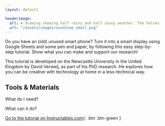 ```yaml
---
layout: default

headerimage:
  alt: A drawing showing half rainy and half sunny weather. The halves are highlighted depending on the weather, using a phone placed behind the drawing
  url: "/assets/images/sunshine_small.png"
---
```


Do you have an (old) unused smart phone? Turn it into a smart display using Google Sheets and some pen and paper, by following this easy step-by-step tutorial. Show what you can make and support our research!

This tutorial is developed on the Newcastle University in the United Kingdom by David Verweij, as part of his PhD research. He explores how you can be creative with technology at home in a less-technical way.


## Tools & Materials
What do I need?

What can it do?



[Go to the tutorial on Instructables.com](#){: .btn .btn-green }
